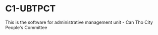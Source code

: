 # C1-UBTPCT
This is the software for administrative management unit - Can Tho City People's Committee
